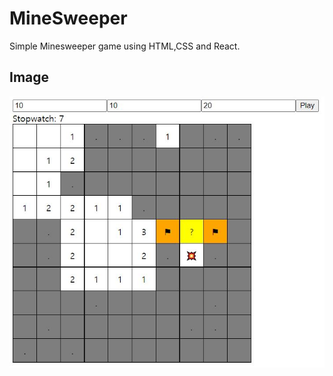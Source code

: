# MineSweeper
Simple Minesweeper game using HTML,CSS and React.


## Image
  
<img src="https://github.com/JinCoreana/MineSweeper/blob/main/img/example.jpg?raw=true" wdith="500px" height=auto >
